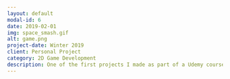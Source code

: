 ```yaml
---
layout: default
modal-id: 6
date: 2019-02-01
img: space_smash.gif
alt: game.png
project-date: Winter 2019
client: Personal Project
category: 2D Game Development
description: One of the first projects I made as part of a Udemy course on 2D game development. Features 6 unique levels with simple sound and particle effects as well as modified physics. The goal is similar to that of block breaker such that having the ball hit all possible blocks in the level progresses the game.
---
```


